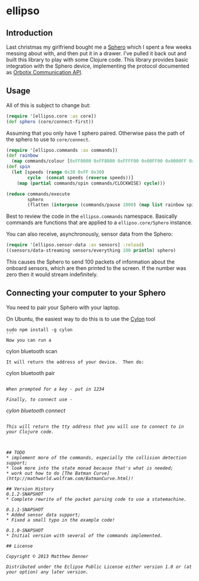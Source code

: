 # ellipso
## Introduction
Last christmas my girlfriend bought me a [Sphero](http://gosphero.com/) which I spent a few weeks
messing about with, and then put it in a drawer.  I've pulled it back out and built this library to
play with some Clojure code.  This library provides basic integration with the Sphero device,
implementing the protocol documented as [Orbotix Communication API](https://github.com/orbotix/DeveloperResources/blob/master/docs/Sphero_API_1.46.pdf?raw=true).

## Usage
All of this is subject to change but:

````clojure
(require '[ellipso.core :as core])
(def sphero (core/connect-first))
````

Assuming that you only have 1 sphero paired. Otherwise pass the path of the sphero to use to `core/connect`.

````clojure
(require '[ellipso.commands :as commands])
(def rainbow
  (map commands/colour [0xFF0000 0xFF8000 0xFFFF00 0x00FF00 0x0000FF 0x8000FF 0xFF00FF]))
(def spin
  (let [speeds (range 0x30 0xFF 0x30)
        cycle  (concat speeds (reverse speeds))]
    (map (partial commands/spin commands/CLOCKWISE) cycle)))

(reduce commands/execute
        sphero
        (flatten (interpose (commands/pause 1000) (map list rainbow spin))))
````

Best to review the code in the `ellipso.commands` namespace.  Basically commands
are functions that are applied to a `ellipso.core/Sphero` instance.

You can also receive, asynchronously, sensor data from the Sphero:

````clojure
(require '[ellipso.sensor-data :as sensors] :reload)
((sensors/data-streaming sensors/everything 100 println) sphero)
````

This causes the Sphero to send 100 packets of information about the onboard
sensors, which are then printed to the screen.  If the number was zero then
it would stream indefinitely.


## Connecting your computer to your Sphero
You need to pair your Sphero with your laptop.

On Ubuntu, the easiest way to do this is to use the [Cylon](https://www.npmjs.org/package/cylon-sphero) tool

````
sudo npm install -g cylon
```
Now you can run a 
````
cylon bluetooth scan
````
It will return the address of your device.  Then do:

````
cylon bluetooth pair <address>
````

When prompted for a key - put in 1234

Finally, to connect use -
````
cylon bluetooth connect <address>
````

This will return the tty address that you will use to connect to in
your Clojure code.



## TODO
* implement more of the commands, especially the collision detection support;
* look more into the state monad because that's what is needed;
* work out how to do [The Batman Curve](http://mathworld.wolfram.com/BatmanCurve.html)!

## Version History
0.1.2-SNAPSHOT
* Complete rewrite of the packet parsing code to use a statemachine.

0.1.1-SNAPSHOT
* Added sensor data support;
* Fixed a small typo in the example code!

0.1.0-SNAPSHOT
* Initial version with several of the commands implemented.

## License

Copyright © 2013 Matthew Denner

Distributed under the Eclipse Public License either version 1.0 or (at your option) any later version.
